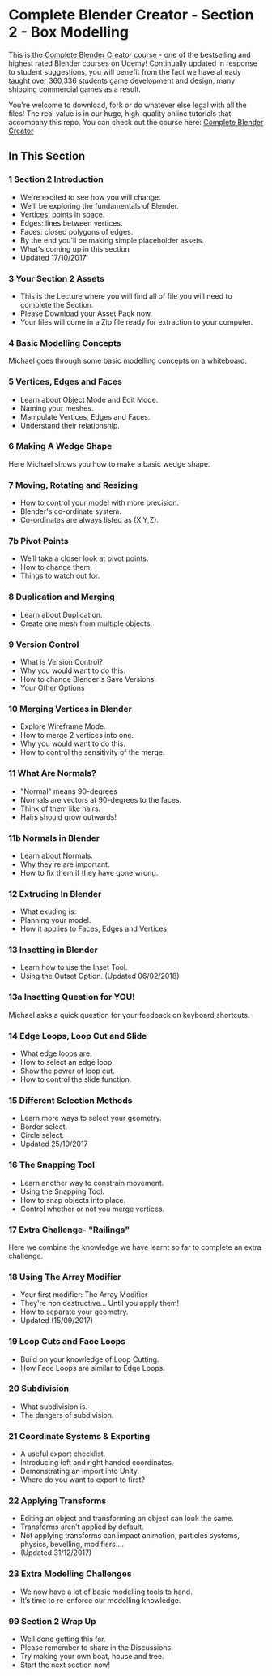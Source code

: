 # Complete Blender Creator - Section 2 - Box Modelling

This is the [Complete Blender Creator course]( http://gdev.tv/cbcgithub) - one of the bestselling and highest rated Blender courses on Udemy! Continually updated in response to student suggestions, you will benefit from the fact we have already taught over 360,336 students game development and design, many shipping commercial games as a result.

You're welcome to download, fork or do whatever else legal with all the files! The real value is in our huge, high-quality online tutorials that accompany this repo. You can check out the course here: [Complete Blender Creator]( http://gdev.tv/cbcgithub)

## In This Section

### 1 Section 2 Introduction

+ We're excited to see how you will change.
+ We'll be exploring the fundamentals of Blender.
+ Vertices: points in space.
+ Edges: lines between vertices.
+ Faces: closed polygons of edges.
+ By the end you'll be making simple placeholder assets.
+ What's coming up in this section
+ Updated 17/10/2017

### 3 Your Section 2 Assets

+ This is the Lecture where you will find all of file you will need to complete the Section.
+ Please Download your Asset Pack now.
+ Your files will come in a Zip file ready for extraction to your computer.

### 4 Basic Modelling Concepts

Michael goes through some basic modelling concepts on a whiteboard.

### 5 Vertices, Edges and Faces

+ Learn about Object Mode and Edit Mode.
+ Naming your meshes.
+ Manipulate Vertices, Edges and Faces.
+ Understand their relationship.

### 6 Making A Wedge Shape

Here Michael shows you how to make a basic wedge shape.

### 7 Moving, Rotating and Resizing

+ How to control your model with more precision.
+ Blender's co-ordinate system.
+ Co-ordinates are always listed as (X,Y,Z).

### 7b Pivot Points

+ We’ll take a closer look at pivot points.
+ How to change them.
+ Things to watch out for.

### 8 Duplication and Merging

+ Learn about Duplication.
+ Create one mesh from multiple objects.

### 9 Version Control

+ What is Version Control?
+ Why you would want to do this.
+ How to change Blender's Save Versions.
+ Your Other Options

### 10 Merging Vertices in Blender

+ Explore Wireframe Mode.
+ How to merge 2 vertices into one.
+ Why you would want to do this.
+ How to control the sensitivity of the merge.

### 11 What Are Normals?

+ "Normal" means 90-degrees
+ Normals are vectors at 90-degrees to the faces.
+ Think of them like hairs.
+ Hairs should grow outwards!

### 11b Normals in Blender

+ Learn about Normals.
+ Why they're are important.
+ How to fix them if they have gone wrong.

### 12 Extruding In Blender

+ What exuding is.
+ Planning your model.
+ How it applies to Faces, Edges and Vertices.

### 13 Insetting in Blender

+ Learn how to use the Inset Tool.
+ Using the Outset Option.
(Updated 06/02/2018)

### 13a Insetting Question for YOU!

Michael asks a quick question for your feedback on keyboard shortcuts.

### 14 Edge Loops, Loop Cut and Slide

+ What edge loops are.
+ How to select an edge loop.
+ Show the power of loop cut.
+ How to control the slide function.

### 15 Different Selection Methods

+ Learn more ways to select your geometry.
+ Border select.
+ Circle select.
+ Updated 25/10/2017

### 16 The Snapping Tool

+ Learn another way to constrain movement.
+ Using the Snapping Tool.
+ How to snap objects into place.
+ Control whether or not you merge vertices.

### 17 Extra Challenge- "Railings"

Here we combine the knowledge we have learnt so far to complete an extra
challenge.

### 18 Using The Array Modifier

+ Your first modifier: The Array Modifier
+ They're non destructive… Until you apply them!
+ How to separate your geometry.
+ Updated (15/09/2017)

### 19 Loop Cuts and Face Loops

+ Build on your knowledge of Loop Cutting.
+ How Face Loops are similar to Edge Loops.

### 20 Subdivision

+ What subdivision is.
+ The dangers of subdivision.

### 21 Coordinate Systems & Exporting

+ A useful export checklist.
+ Introducing left and right handed coordinates.
+ Demonstrating an import into Unity.
+ Where do you want to export to first?

### 22 Applying Transforms

+ Editing an object and transforming an object can look the same.
+ Transforms aren’t applied by default.
+ Not applying transforms can impact animation, particles systems, physics,
bevelling, modifiers….
+ (Updated 31/12/2017) 

### 23 Extra Modelling Challenges

+ We now have a lot of basic modelling tools to hand.
+ It’s time to re-enforce our modelling knowledge.

### 99 Section 2 Wrap Up

+ Well done getting this far.
+ Please remember to share in the Discussions.
+ Try making your own boat, house and tree.
+ Start the next section now!
